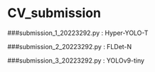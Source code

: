 # CV_submission



###submission_1_20223292.py : Hyper-YOLO-T


###submission_2_20223292.py : FLDet-N


###submission_3_20223292.py : YOLOv9-tiny
